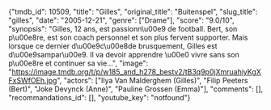 {"tmdb_id": 10509, "title": "Gilles", "original_title": "Buitenspel", "slug_title": "gilles", "date": "2005-12-21", "genre": ["Drame"], "score": "9.0/10", "synopsis": "Gilles, 12 ans, est passionn\u00e9 de football. Bert, son p\u00e8re, est son coach personnel et son plus fervent supporter. Mais lorsque ce dernier d\u00e9c\u00e8de brusquement, Gilles est d\u00e9sampar\u00e9. Il va devoir apprendre \u00e0 vivre sans son p\u00e8re et continuer sa vie...", "image": "https://image.tmdb.org/t/p/w185_and_h278_bestv2/tB3q9p0jXmruahiyKgXFxSWfOEh.jpg", "actors": ["Ilya Van Malderghem (Gilles)", "Filip Peeters (Bert)", "Joke Devynck (Anne)", "Pauline Grossen (Emma)"], "comments": [], "recommandations_id": [], "youtube_key": "notfound"}